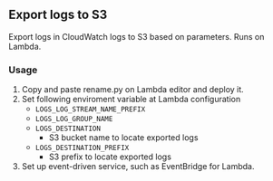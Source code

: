 ## Export logs to S3
Export logs in CloudWatch logs to S3 based on parameters. Runs on Lambda.
### Usage
1. Copy and paste rename.py on Lambda editor and deploy it.
2. Set following enviroment variable at Lambda configuration
	- `LOGS_LOG_STREAM_NAME_PREFIX`
	- `LOGS_LOG_GROUP_NAME`
	- `LOGS_DESTINATION`
		- S3 bucket name to locate exported logs
	- `LOGS_DESTINATION_PREFIX`
		- S3 prefix to locate exported logs
3. Set up event-driven service, such as EventBridge for Lambda.
